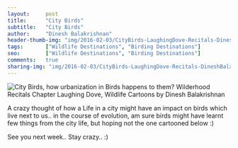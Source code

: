 ```yaml
---
layout:     post
title:      "City Birds"
subtitle:   "City Birds"
author:     "Dinesh Balakrishnan"
header-thumb-img: "img/2016-02-03/CityBirds-LaughingDove-Recitals-DineshBalakrishnan-thumb.jpg"
tags:       ["Wildlife Destinations", "Birding Destinations"]
seo: 		["Wildlife Destinations", "Birding Destinations"]
comments:   true
sharing-img: "img/2016-02-03/CityBirds-LaughingDove-Recitals-DineshBalakrishnan.jpg"
---
```



<img src="{{ site.baseurl }}/img/2016-02-03/CityBirds-LaughingDove-Recitals-DineshBalakrishnan.jpg" alt="City Birds, how urbanization in Birds happens to them? Wilderhood Recitals Chapter Laughing Dove, Wildlife Cartoons by Dinesh Balakrishnan">

<p>
A crazy thought of how a Life in a city might have an impact on birds which live next to us..  in the course of evolution, am sure birds might have learnt few things from the city life, but hoping not the one cartooned below :)
</p>

<p>
See you next week.. Stay crazy.. :)
</p>